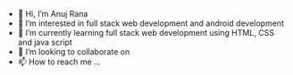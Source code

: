 - 👋 Hi, I’m Anuj Rana
- 👀 I’m interested in full stack web development and android development
- 🌱 I’m currently learning full stack web development using HTML, CSS and java script
- 💞️ I’m looking to collaborate on 
- 📫 How to reach me ...

<!---
Anuj14a/Anuj14a is a ✨ special ✨ repository because its `README.md` (this file) appears on your GitHub profile.
You can click the Preview link to take a look at your changes.
--->

